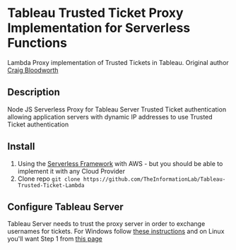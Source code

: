 # Tableau Trusted Ticket Proxy Implementation for Serverless Functions

Lambda Proxy implementation of Trusted Tickets in Tableau.
Original author [Craig Bloodworth](https://github.com/TheInformationLab/TableauTrustedTicketProxy)

## Description

Node JS Serverless Proxy for Tableau Server Trusted Ticket authentication allowing application servers with dynamic IP addresses to use Trusted Ticket authentication

## Install

1. Using the [Serverless Framework](https://serverless.com/) with AWS - but you should be able to implement it with any Cloud Provider
2. Clone repo `git clone https://github.com/TheInformationLab/Tableau-Trusted-Ticket-Lambda`

## Configure Tableau Server

Tableau Server needs to trust the proxy server in order to exchange usernames for tickets. For Windows follow [these instructions](https://onlinehelp.tableau.com/current/server/en-us/trusted_auth_trustIP.htm) and on Linux you'll want Step 1 from [this page](http://onlinehelp.tableau.com/current/server-linux/en-us/trusted_auth_config_linux.htm)
